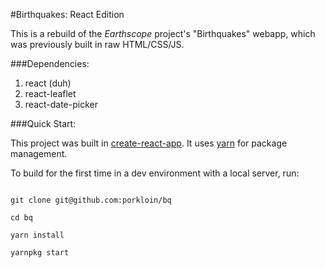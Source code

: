 #Birthquakes: React Edition

This is a rebuild of the _*Earthscope*_ project's "Birthquakes" webapp, which was previously built in raw HTML/CSS/JS.

###Dependencies:

1. react (duh)
1. react-leaflet
1. react-date-picker

###Quick Start:

This project was built in [create-react-app](https://github.com/facebookincubator/create-react-app). It uses [yarn](https://yarnpkg.com/en/) for package management.

To build for the first time in a dev environment with a local server, run:

```

git clone git@github.com:porkloin/bq

cd bq

yarn install

yarnpkg start

```


